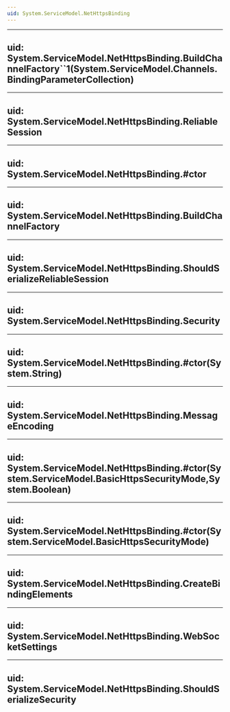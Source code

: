 ```yaml
---
uid: System.ServiceModel.NetHttpsBinding
---
```


---
uid: System.ServiceModel.NetHttpsBinding.BuildChannelFactory``1(System.ServiceModel.Channels.BindingParameterCollection)
---

---
uid: System.ServiceModel.NetHttpsBinding.ReliableSession
---

---
uid: System.ServiceModel.NetHttpsBinding.#ctor
---

---
uid: System.ServiceModel.NetHttpsBinding.BuildChannelFactory
---

---
uid: System.ServiceModel.NetHttpsBinding.ShouldSerializeReliableSession
---

---
uid: System.ServiceModel.NetHttpsBinding.Security
---

---
uid: System.ServiceModel.NetHttpsBinding.#ctor(System.String)
---

---
uid: System.ServiceModel.NetHttpsBinding.MessageEncoding
---

---
uid: System.ServiceModel.NetHttpsBinding.#ctor(System.ServiceModel.BasicHttpsSecurityMode,System.Boolean)
---

---
uid: System.ServiceModel.NetHttpsBinding.#ctor(System.ServiceModel.BasicHttpsSecurityMode)
---

---
uid: System.ServiceModel.NetHttpsBinding.CreateBindingElements
---

---
uid: System.ServiceModel.NetHttpsBinding.WebSocketSettings
---

---
uid: System.ServiceModel.NetHttpsBinding.ShouldSerializeSecurity
---
